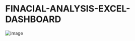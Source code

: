 # FINACIAL-ANALYSIS-EXCEL-DASHBOARD

![image](https://github.com/sahil07codac/FINACIAL-ANALYSIS-EXCEL-DASHBOARD/assets/141804728/6f278115-3189-4205-8259-2f84deea69a1)

